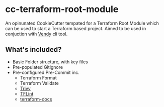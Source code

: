 # cc-terraform-root-module

An opinunated CookieCutter tempated for a Terraform Root Module which can be used to start a Terraform based project. Aimed to be used in conjuction with [Vendy](https://github.com/photosojourn/vendy-cli) cli tool.

## What's included?

* Basic Folder structure, with key files
* Pre-populated GitIgnore
* Pre-configured Pre-Commit inc.
    * Terraform Format
    * Terraform Validate
    * [Trivy](https://trivy.dev/latest/)
    * [TFLint](https://github.com/terraform-linters/tflint)
    * [terraform-docs](https://terraform-docs.io/)
